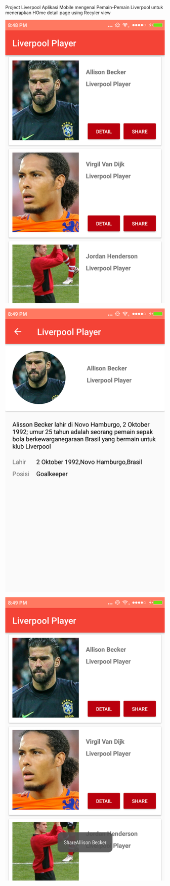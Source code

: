 Project Liverpool
Aplikasi Mobile mengenai Pemain-Pemain Liverpool untuk menerapkan HOme detail page using Recyler view

![alt text](https://github.com/hardigerz/ProjectLiverpool/blob/master/Screenshot/device-2018-08-22-064847.png)

![alt text](https://github.com/hardigerz/ProjectLiverpool/blob/master/Screenshot/device-2018-08-22-064912.png)

![alt text](https://github.com/hardigerz/ProjectLiverpool/blob/master/Screenshot/device-2018-08-22-064927.png)
